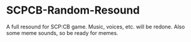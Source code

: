 # SCPCB-Random-Resound
A full resound for SCP:CB game. Music, voices, etc. will be redone. Also some meme sounds, so be ready for memes.
